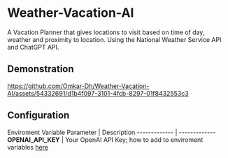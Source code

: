 # Weather-Vacation-AI

A Vacation Planner that gives locations to visit based on time of day, weather and proximity to location. 
Using the National Weather Service API and ChatGPT API.

## Demonstration
https://github.com/Omkar-Dh/Weather-Vacation-AI/assets/54332691/d1b4f097-3101-4fcb-8297-01f8432553c3

## Configuration
Enviroment Variable
Parameter  | Description
------------- | -------------
**OPENAI_API_KEY**  | Your OpenAI API Key; how to add to enviroment variables [here](https://help.openai.com/en/articles/5112595-best-practices-for-api-key-safety)
